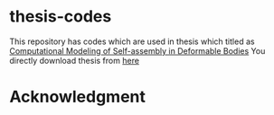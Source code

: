 # thesis-codes

This repository has codes which are used in thesis which titled as [Computational Modeling of Self-assembly in Deformable Bodies](https://open.metu.edu.tr/handle/11511/92237) You directly download thesis from [here](https://open.metu.edu.tr/bitstream/handle/11511/92237/10423005.pdf)

# Acknowledgment
